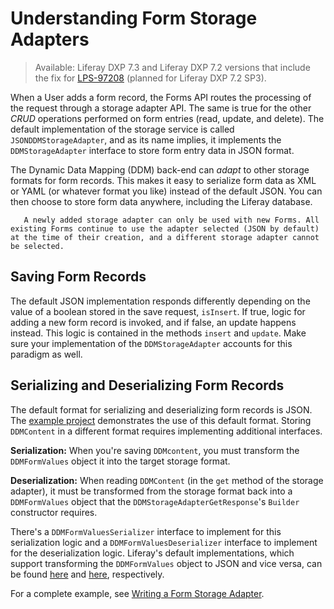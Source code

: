 # Understanding Form Storage Adapters

> Available: Liferay DXP 7.3 and Liferay DXP 7.2 versions that include the fix for [LPS-97208](https://issues.liferay.com/browse/LPS-97208) (planned for Liferay DXP 7.2 SP3).

When a User adds a form record, the Forms API routes the processing of the request through a storage adapter API. The same is true for the other _CRUD_ operations performed on form entries (read, update, and delete). The default implementation of the storage service is called `JSONDDMStorageAdapter`, and as its name implies, it implements the `DDMStorageAdapter` interface to store form entry data in JSON format.

The Dynamic Data Mapping (DDM) back-end can _adapt_ to other storage formats for form records. This makes it easy to serialize form data as XML or YAML (or whatever format you like) instead of the default JSON. You can then choose to store form data anywhere, including the Liferay database.

```important::
   A newly added storage adapter can only be used with new Forms. All existing Forms continue to use the adapter selected (JSON by default) at the time of their creation, and a different storage adapter cannot be selected.
```

## Saving Form Records

The default JSON implementation responds differently depending on the value of a boolean stored in the save request, `isInsert`. If true, logic for adding a new form record is invoked, and if false, an update happens instead. This logic is contained in the methods `insert` and `update`. Make sure your implementation of the `DDMStorageAdapter` accounts for this paradigm as well.

## Serializing and Deserializing Form Records

The default format for serializing and deserializing form records is JSON. The [example project](./writing-a-form-storage-adapter.md) demonstrates the use of this default format. Storing `DDMContent` in a different format requires implementing additional interfaces.

**Serialization:** When you're saving `DDMcontent`, you must transform the `DDMFormValues` object it into the target storage format.

**Deserialization:** When reading `DDMContent` (in the `get` method of the storage adapter), it must be transformed from the storage format back into a `DDMFormValues` object that the `DDMStorageAdapterGetResponse`'s `Builder` constructor requires.

There's a `DDMFormValuesSerializer` interface to implement for this serialization logic and a `DDMFormValuesDeserializer` interface to implement for the deserialization logic. Liferay's default implementations, which support transforming the `DDMFormValues` object to JSON and vice versa, can be found [here](https://github.com/liferay/liferay-portal/blob/[$LIFERAY_LEARN_PORTAL_GIT_TAG$]/modules/apps/dynamic-data-mapping/dynamic-data-mapping-service/src/main/java/com/liferay/dynamic/data/mapping/internal/io/DDMFormValuesJSONSerializer.java) and [here](https://github.com/liferay/liferay-portal/blob/[$LIFERAY_LEARN_PORTAL_GIT_TAG$]/modules/apps/dynamic-data-mapping/dynamic-data-mapping-service/src/main/java/com/liferay/dynamic/data/mapping/internal/io/DDMFormValuesJSONDeserializer.java), respectively.

For a complete example, see [Writing a Form Storage Adapter](./writing-a-form-storage-adapter.md).
